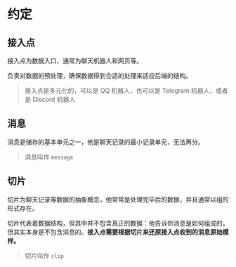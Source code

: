 # 约定

## 接入点

接入点为数据入口，通常为聊天机器人和网页等。

负责对数据的预处理，确保数据得到合适的处理来适应后端的结构。

> 接入点是多元化的，可以是 QQ 机器人，也可以是 Telegram 机器人，或者是 Discord 机器人

## 消息

消息是储存的基本单元之一，他是聊天记录的最小记录单元，无法再分。

> 消息叫作 `message`

## 切片

切片为聊天记录等数据的抽象概念，他常常是处理完毕后的数据，并且通常以组的形式存在。

切片代表着数据结构，但其中并不包含真正的数据：他告诉你消息是如何组成的，但其实本身是不包含消息的。**接入点需要根据切片来还原接入点收到的消息原始模样。**

> 切片叫作 `clip`

